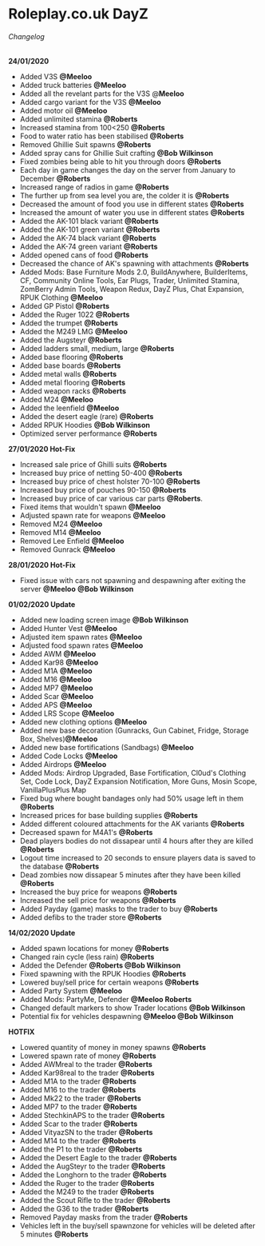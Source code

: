 # Roleplay.co.uk DayZ
###### Changelog 

**24/01/2020**
- Added V3S **@Meeloo**
- Added truck batteries **@Meeloo**
- Added all the revelant parts for the V3S @**Meeloo**
- Added cargo variant for the V3S **@Meeloo**
- Added motor oil **@Meeloo**
- Added unlimited stamina **@Roberts**
- Increased stamina from 100<250 **@Roberts**
- Food to water ratio has been stabilised **@Roberts**
- Removed Ghillie Suit spawns **@Roberts**
- Added spray cans for Ghillie Suit crafting **@Bob Wilkinson**
- Fixed zombies being able to hit you through doors **@Roberts**
- Each day in game changes the day on the server from January to December **@Roberts**
- Increased range of radios in game  **@Roberts**
- The further up from sea level you are, the colder it is **@Roberts**
- Decreased the amount of food you use in different states **@Roberts**
- Increased the amount of water you use in different states **@Roberts**
- Added the AK-101 black variant **@Roberts**
- Added the AK-101 green variant **@Roberts**
- Added the AK-74 black variant **@Roberts**
- Added the AK-74 green variant **@Roberts**
- Added opened cans of food **@Roberts**
- Decreased the chance of AK's spawning with attachments **@Roberts**
- Added Mods: Base Furniture Mods 2.0, BuildAnywhere, BuilderItems, CF, Community Online Tools, Ear Plugs, Trader, Unlimited Stamina, ZomBerry Admin Tools, Weapon Redux, DayZ Plus, Chat Expansion, RPUK Clothing **@Meeloo**
- Added GP Pistol **@Roberts**
- Added the Ruger 1022 **@Roberts**
- Added the trumpet **@Roberts**
- Added the M249 LMG **@Meeloo**
- Added the Augsteyr **@Roberts**
- Added ladders small, medium, large **@Roberts**
- Added base flooring **@Roberts**
- Added base boards **@Roberts**
- Added metal walls **@Roberts**
- Added metal flooring **@Roberts**
- Added weapon racks **@Roberts**
- Added M24 **@Meeloo**
- Added the leenfield **@Meeloo**
- Added the desert eagle (rare) **@Roberts**
- Added RPUK Hoodies **@Bob Wilkinson**
- Optimized server performance **@Roberts**


**27/01/2020 Hot-Fix**

- Increased sale price of Ghilli suits **@Roberts**
- Increased buy price of netting 50-400 **@Roberts**
- Increased buy price of chest holster 70-100 **@Roberts**
- Increased buy price of pouches 90-150 **@Roberts**
- Increased buy price of car various car parts **@Roberts**.
- Fixed items that wouldn't spawn **@Meeloo**
- Adjusted spawn rate for weapons **@Meeloo**
- Removed M24 **@Meeloo**
- Removed M14 **@Meeloo**
- Removed Lee Enfield **@Meeloo**
- Removed Gunrack **@Meeloo**

**28/01/2020 Hot-Fix**

- Fixed issue with cars not spawning and despawning after exiting the server **@Meeloo** **@Bob Wilkinson**

**01/02/2020 Update**

- Added new loading screen image **@Bob Wilkinson**
- Added Hunter Vest **@Meeloo**
- Adjusted item spawn rates **@Meeloo**
- Adjusted food spawn rates **@Meeloo**
- Added AWM **@Meeloo**
- Added Kar98 **@Meeloo**
- Added M1A **@Meeloo**
- Added M16 **@Meeloo**
- Added MP7 **@Meeloo**
- Added Scar **@Meeloo**
- Added APS **@Meeloo**
- Added LRS Scope **@Meeloo**
- Added new clothing options **@Meeloo**
- Added new base decoration (Gunracks, Gun Cabinet, Fridge, Storage Box, Shelves)**@Meeloo**
- Added new base fortifications (Sandbags) **@Meeloo**
- Added Code Locks **@Meeloo**
- Added Airdrops **@Meeloo**
- Added Mods: Airdrop Upgraded, Base Fortification, Cl0ud's Clothing Set, Code Lock, DayZ Expansion Notification, More Guns, Mosin Scope, VanillaPlusPlus Map
- Fixed bug where bought bandages only had 50% usage left in them **@Roberts**
- Increased prices for base building supplies **@Roberts**
- Added different coloured attachments for the AK variants **@Roberts**
- Decreased spawn for M4A1's **@Roberts**
- Dead players bodies do not dissapear until 4 hours after they are killed **@Roberts**
- Logout time increased to 20 seconds to ensure players data is saved to the database **@Roberts**
- Dead zombies now dissapear 5 minutes after they have been killed **@Roberts**
- Increased the buy price for weapons **@Roberts**
- Increased the sell price for weapons **@Roberts**
- Added Payday (game) masks to the trader to buy **@Roberts**
- Added defibs to the trader store **@Roberts**

**14/02/2020 Update**

- Added spawn locations for money **@Roberts**
- Changed rain cycle (less rain) **@Roberts**
- Added the Defender **@Roberts @Bob Wilkinson**
- Fixed spawning with the RPUK Hoodies **@Roberts**
- Lowered buy/sell price for certain weapons **@Roberts**
- Added Party System **@Meeloo**
- Added Mods: PartyMe, Defender **@Meeloo Roberts**
- Changed default markers to show Trader locations **@Bob Wilkinson**
- Potential fix for vehicles despawning **@Meeloo @Bob Wilkinson**


**HOTFIX**

- Lowered quantity of money in money spawns **@Roberts**
- Lowered spawn rate of money **@Roberts**
- Added AWMreal to the trader **@Roberts**
- Added Kar98real to the trader **@Roberts**
- Added M1A to the trader **@Roberts**
- Added M16 to the trader **@Roberts**
- Added Mk22 to the trader **@Roberts**
- Added MP7 to the trader **@Roberts**
- Added StechkinAPS to the trader **@Roberts**
- Added Scar to the trader **@Roberts**
- Added VityazSN to the trader **@Roberts**
- Added M14 to the trader **@Roberts**
- Added the P1 to the trader **@Roberts**
- Added the Desert Eagle to the trader **@Roberts**
- Added the AugSteyr to the trader **@Roberts**
- Added the Longhorn to the trader **@Roberts**
- Added the Ruger to the trader **@Roberts**
- Added the M249 to the trader **@Roberts**
- Added the Scout Rifle to the trader **@Roberts**
- Added the G36 to the trader **@Roberts**
- Removed Payday masks from the trader **@Roberts**
- Vehicles left in the buy/sell spawnzone for vehicles will be deleted after 5 minutes **@Roberts**